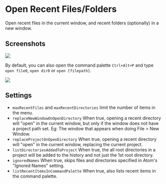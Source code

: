 # Open Recent Files/Folders

Open recent files in the current window, and recent folders (optionally) in a new window.

## Screenshots

![](http://i.imgur.com/d9y4iAi.png)

By default, you can also open the command palette `Ctrl+Alt+P` and type `open file0`, `open dir0` or `open [filepath]`.

![](http://i.imgur.com/JUed5jx.png)

## Settings

* `maxRecentFiles` and `maxRecentDirectories` limit the number of items in the menu.
* `replaceNewWindowOnOpenDirectory` When true, opening a recent directory will "open" in the current window, but only if the window does not have a project path set. Eg: The window that appears when doing File > New Window.
* `replaceProjectOnOpenDirectory` When true, opening a recent directory will "open" in the current window, replacing the current project.
* `listDirectoriesAddedToProject` When true, the all root directories in a project will be added to the history and not just the 1st root directory.
* `ignoredNames` When true, skips files and directories specified in Atom's "Ignored Names" setting.
* `listRecentItemsInCommandPalette` When true, also lists recent items in the command palette.
